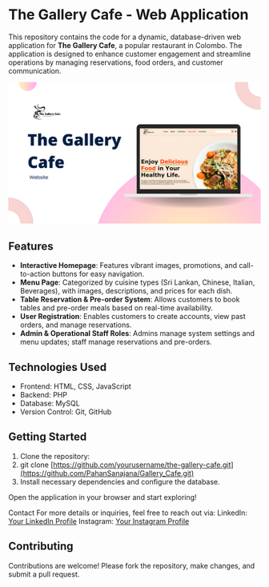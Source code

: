 # The Gallery Cafe - Web Application

This repository contains the code for a dynamic, database-driven web application for **The Gallery Cafe**, a popular restaurant in Colombo. The application is designed to enhance customer engagement and streamline operations by managing reservations, food orders, and customer communication.

![image alt](https://github.com/PahanSanajana/Gallery_Cafe/blob/51a5795cb2d396f4a7c58a28251a00f40260bbd3/Gallery%20Cafe.png)

## Features

- **Interactive Homepage**: Features vibrant images, promotions, and call-to-action buttons for easy navigation.
- **Menu Page**: Categorized by cuisine types (Sri Lankan, Chinese, Italian, Beverages), with images, descriptions, and prices for each dish.
- **Table Reservation & Pre-order System**: Allows customers to book tables and pre-order meals based on real-time availability.
- **User Registration**: Enables customers to create accounts, view past orders, and manage reservations.
- **Admin & Operational Staff Roles**: Admins manage system settings and menu updates; staff manage reservations and pre-orders.

## Technologies Used

- Frontend: HTML, CSS, JavaScript
- Backend: PHP
- Database: MySQL
- Version Control: Git, GitHub

## Getting Started

1. Clone the repository:
2. git clone [https://github.com/yourusername/the-gallery-cafe.git](https://github.com/PahanSanajana/Gallery_Cafe.git)
3. Install necessary dependencies and configure the database.

Open the application in your browser and start exploring!

Contact
For more details or inquiries, feel free to reach out via:
LinkedIn: [Your LinkedIn Profile](https://www.linkedin.com/in/pahan-sanjana-68899330b?utm_source=share&utm_campaign=share_via&utm_content=profile&utm_medium=android_app)
Instagram: [Your Instagram Profile](https://www.instagram.com/frd_sanjana/?igsh=MWUxbjVjdDhtZGJyOA%3D%3D)

## Contributing
Contributions are welcome! Please fork the repository, make changes, and submit a pull request.
